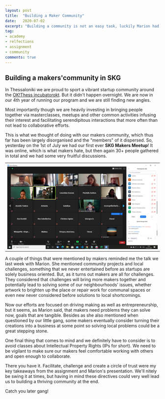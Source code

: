 ```yaml
---
layout: post
title:  "Building a Maker Community"
date:   2020-07-02
excerpt: "Building a community is not an easy task, luckily Marion had some pointers!"
tag:
- academy 
- relfections
- assignment
- community
comments: true
---
```


## Building a makers'community in SKG

In Thessaloniki we are proud to sport a vibrant startup community around the <a href="https://okthess.gr/en/" target="_blank">OK!Thess incubatorokt</a>. But it didn't happen overnight. We are now in our 4th year of running our program and we are still finding new angles.

Most importantly though we are heavily investing in bringing people together via masterclasses, meetups and other common activities infusing their interest and facilitating serendipitous interactions that more often than not lead to collaborative efforts.

This is what we thought of doing with our makers community, which thus far has been largely disorganised and the "members" of it dispersed. So, yesterday on the 1st of July we had our first ever **SKG Makers Meetup**! It was online, which is what makers hate, but then again 30+ people gathered in total and we had some very fruitful discussions.

<table style="width:100%">
  <tr>
    <th><img src="https://github.com/tsoniotis/popit/raw/master/assets/img/meetup1.png" alt="1st SKG Makers Meetup"></th>
 </tr>
</table>

A couple of things that were mentioned by makers reminded me the talk we last week with Marion. She mentioned community projects and local challenges, something that we never entertained before as startups are solely business oriented. But, as it turns out makers are all for challenges. They considered that challenges will bring more makers together and potentially lead to solving some of our neighbourhoods' issues, whether artwork to brighten up the place or repair work for communal spaces or even new never considered before solutions to local shortcomings.

Now our efforts are focused on driving making as well as entrepreneurship, but it seems, as Marion said, that makers need problems they can solve now, goals that are tangible. Besides as she also mentioned when questioned by our little gang, some makers eventually consider turning their creations into a business at some point so solving local problems could be a great stepping stone. 

One final thing that comes to mind and we definitely have to consider is to avoid classes about Intellectual Property Rights (IPs for short). We need to be vigilant to make sure our makers feel comfortable working with others and open enough to collaborate.

There you have it. Facilitate, challenge and create a circle of trust were my key takeaways from the assignment and Marion's presentation. We'll 
nitely be swing it at times, but having in mind these directives could very well lead us to building a thriving community at the end.

Catch you later gang!
